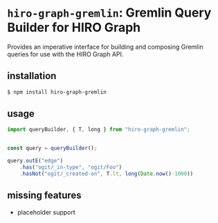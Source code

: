 # `hiro-graph-gremlin`: Gremlin Query Builder for HIRO Graph

Provides an imperative interface for building and composing Gremlin queries for use with the HIRO Graph API.

## installation

```bash
$ npm install hiro-graph-gremlin
```

## usage

```javascript
import queryBuilder, { T, long } from "hiro-graph-gremlin";


const query = queryBuilder();

query.outE("edge")
    .has("ogit/_in-type", "ogit/Foo")
    .hasNot("ogit/_created-on", T.lt, long(Date.now()-1000))

```

## missing features

 - placeholder support
